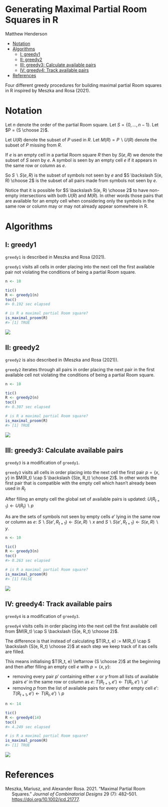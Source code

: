Generating Maximal Partial Room Squares in R
================
Matthew Henderson

-   [Notation](#notation)
-   [Algorithms](#algorithms)
    -   [I: greedy1](#i-greedy1)
    -   [II: greedy2](#ii-greedy2)
    -   [III: greedy3: Calculate available
        pairs](#iii-greedy3-calculate-available-pairs)
    -   [IV: greedy4: Track available
        pairs](#iv-greedy4-track-available-pairs)
-   [References](#references)

<!-- README.md is generated from README.Rmd. Please edit that file -->

Four different greedy procedures for building maximal partial Room
squares in R inspired by Meszka and Rosa (2021).

# Notation

Let $n$ denote the order of the partial Room square. Let
$S = \{0, \ldots, n - 1\}$. Let $P = {S \choose 2}$.

Let $U(R)$ denote the subset of $P$ used in $R$. Let
$M(R) = P \backslash U(R)$ denote the subset of $P$ missing from $R$.

If $e$ is an empty cell in a partial Room square $R$ then by $S(e, R)$
we denote the subset of $S$ *seen* by $e$. A symbol is seen by an empty
cell $e$ if it appears in the same row or column as $e$.

So $S \backslash S(e, R)$ is the subset of symbols not seen by $e$ and
$S \backslash S(e, R) \choose 2$ is the subset of all pairs made from
symbols not seen by $e$.

Notice that it is possible for $S \backslash S(e, R) \choose 2$ to have
non-empty intersections with both $U(R)$ and $M(R)$. In other words
those pairs that are available for an empty cell when considering only
the symbols in the same row or column may or may not already appear
somewhere in R.

# Algorithms

## I: greedy1

`greedy1` is described in Meszka and Rosa (2021).

`greedy1` visits all cells in order placing into the next cell the first
available pair not violating the conditions of being a partial Room
square.

``` r
n <- 10

tic()
R <- greedy1(n)
toc()
#> 0.192 sec elapsed
```

``` r
# is R a maximal partial Room square?
is_maximal_proom(R)
#> [1] TRUE
```

![](figure/greedy1_plot-1.png)<!-- -->

## II: greedy2

`greedy2` is also described in (Meszka and Rosa (2021)).

`greedy2` iterates through all pairs in order placing the next pair in
the first available cell not violating the conditions of being a partial
Room square.

``` r
n <- 10

tic()
R <- greedy2(n)
toc()
#> 0.307 sec elapsed
```

``` r
# is R a maximal partial Room square?
is_maximal_proom(R)
#> [1] TRUE
```

![](figure/greedy_2_plot-1.png)<!-- -->

## III: greedy3: Calculate available pairs

`greedy3` is a modification of `greedy1`.

`greedy3` visits all cells in order placing into the next cell the first
pair $p = \{x, y\}$ in $M(R_t) \cap S \backslash {S(e, R_t) \choose 2}$.
In other words the first pair that is compatible with the empty cell
which hasn’t already been used in $R_t$

After filling an empty cell the global set of available pairs is
updated: $U(R_{t + 1}) \leftarrow U(R_t)\backslash p$

As are the sets of symbols not seen by empty cells $e\prime$ lying in
the same row or column as $e$:
$S\backslash S(e\prime, R_{t + 1}) \leftarrow S(e, R) \backslash {x}$
and
$S\backslash S(e\prime, R_{t + 1}) \leftarrow S(e, R) \backslash {y}$.

``` r
n <- 10

tic()
R <- greedy3(n)
toc()
#> 0.263 sec elapsed
```

``` r
# is R a maximal partial Room square?
is_maximal_proom(R)
#> [1] FALSE
```

![](figure/greedy3_plot-1.png)<!-- -->

## IV: greedy4: Track available pairs

`greedy4` is a modification of `greedy3`.

`greedy4` visits cells in order placing into the next cell the first
available cell from $M(R_t) \cap S \backslash {S(e, R_t) \choose 2}$.

The difference is that instead of calculating
$T(R_t, e) := M(R_t) \cap S \backslash {S(e, R_t) \choose 2}$ at each
step we keep track of it as cells are filled.

This means initialising $T(R_t, e) \leftarrow {S \choose 2}$ at the
beginning and then after filling an empty cell $e$ with $p = \{x, y\}$:

-   removing every pair $p\prime$ containing either $x$ or $y$ from all
    lists of available pairs $e\prime$ in the same row or column as $e$:
    $T(R_{t + 1}, e\prime) \leftarrow T(R_t, e\prime)\backslash p\prime$
-   removing $p$ from the list of available pairs for every other empty
    cell $e\prime$:
    $T(R_{t + 1}, e\prime) \leftarrow T(R_t, e\prime)\backslash p$

``` r
n <- 14

tic()
R <- greedy4(14)
toc()
#> 4.249 sec elapsed
```

``` r
# is R a maximal partial Room square?
is_maximal_proom(R)
#> [1] TRUE
```

![](figure/greedy4_plot-1.png)<!-- -->

# References

<div id="refs" class="references csl-bib-body hanging-indent">

<div id="ref-meszkaMaximalPartialRoom2021" class="csl-entry">

Meszka, Mariusz, and Alexander Rosa. 2021. “Maximal Partial Room
Squares.” *Journal of Combinatorial Designs* 29 (7): 482–501.
<https://doi.org/10.1002/jcd.21777>.

</div>

</div>

